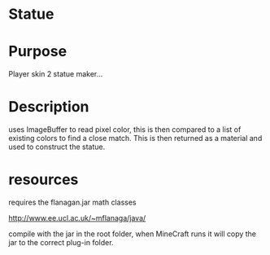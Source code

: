 # Statue

Purpose
=====
Player skin 2 statue maker...

Description
=====
uses ImageBuffer to read pixel color, this is then compared to a list of existing colors to find a close match. This is then returned as a material and used to construct the statue.

resources
=====
requires the flanagan.jar math classes 

http://www.ee.ucl.ac.uk/~mflanaga/java/

compile with the jar in the root folder, when MineCraft runs it will copy the jar to the correct plug-in folder.
